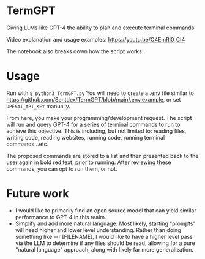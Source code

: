 # TermGPT
Giving LLMs like GPT-4 the ability to plan and execute terminal commands

Video explanation and usage examples: https://youtu.be/O4EmRi0_CI4

The notebook also breaks down how the script works.

# Usage

Run with `$ python3 TermGPT.py`
You will need to create a .env file similar to https://github.com/Sentdex/TermGPT/blob/main/.env.example, or set `OPENAI_API_KEY` manually.

From here, you make your programming/development request. The script will run and query GPT-4 for a series of terminal commands to run to achieve this objective. This is including, but not limited to: reading files, writing code, reading websites, running code, running terminal commands...etc. 

The proposed commands are stored to a list and then presented back to the user again in bold red text, prior to running. After reviewing these commands, you can opt to run them, or not.

# Future work

- I would like to primarily find an open source model that can yield similar performance to GPT-4 in this realm.
- Simplify and add more natural language. Most likely, starting "prompts" will need higher and lower level understanding. Rather than doing something like --r [FILENAME], I would like to have a higher level pass via the LLM to determine if any files should be read, allowing for a pure "natural language" approach, along with likely far more generalization.
